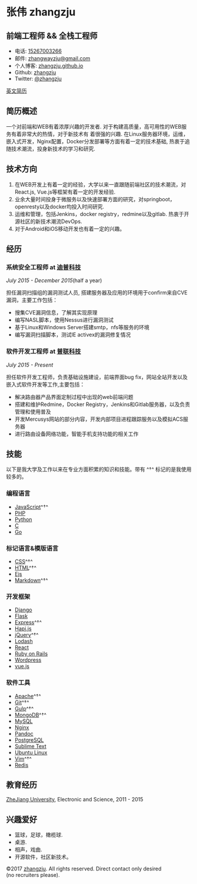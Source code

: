

# 张伟 zhangzju

## 前端工程师  && 全栈工程师

- 电话: [15267003266](tel://610-590-4484)
- 邮件: <zhangwayzju@gmail.com>
- 个人博客: [zhangzju.github.io](http://zhangzju.github.io)
- Github: [zhangzju](http://github.com/zhangzju)
- Twitter: [@zhangzju](http://twitter.com/zhangzju)

[英文简历](http://zhangzju.github.io/mysummary/English.md)


## 简历概述

一个对前端和WEB有着浓厚兴趣的开发者. 对于构建高质量，高可用性的WEB服务有着非常大的热情，对于新技术有
着很强的兴趣. 在Linux服务器环境，运维，嵌入式开发，Nginx配置，Docker分发部署等方面有着一定的技术基础,
热衷于追随技术潮流，投身新技术的学习和研究.

## 技术方向

1. 在WEB开发上有着一定的经验，大学以来一直跟随前端社区的技术潮流，对React.js, Vue.js等框架有着一定的开发经验. 
2. 业余大量时间投身于微服务以及快速部署方面的研究，对springboot，openresty以及docker均投入时间研究.
3. 运维和管理，包括Jenkins，docker registry，redmine以及gitlab. 热衷于开源社区的新技术潮流DevOps.
4. 对于Android和iOS移动开发也有着一定的兴趣。

## 经历

### **系统安全工程师** at [迪普科技](http://www.dptechnology.net/)

*July 2015 - December 2015*(half a year)

担任漏洞扫描组的漏洞测试人员, 搭建服务器及应用的环境用于confirm来自CVE漏洞，主要工作包括：
* 搜集CVE漏洞信息，了解其实现原理
* 编写NASL脚本，使用Nessus进行漏洞测试
* 基于Linux和Windows Server搭建smtp，nfs等服务的环境
* 编写漏洞扫描脚本，测试IE activex的漏洞修复情况

### **软件开发工程师** at [普联科技](http://www.tp-link.com.cn/)

*July 2015 - Present* 

担任软件开发工程师，负责基础设施建设，前端界面bug fix，网站全站开发以及嵌入式软件开发等工作,主要包括：
* 解决路由器产品界面定制过程中出现的web前端问题
* 搭建和维护Redmine，Docker Registry，Jenkins和Gitlab服务器，以及负责管理和使用普及
* 开发Mercusys网站的部分内容，开发内部项目进程跟踪服务以及模拟ACS服务器
* 进行路由设备网络功能，智能手机支持功能的相关工作


## 技能

以下是我大学及工作以来在专业方面积累的知识和技能。带有 ^†^ 标记的是我使用较多的。

### 编程语言

- [JavaScript](http://developer.mozilla.org/en/JavaScript)^†^
- [PHP](http://php.net)
- [Python](http://python.org)
- [C](http://gcc.org)
- [Go](http://golang.org)

### 标记语言&模版语言

- [CSS](http://www.w3.org/Style/CSS/Overview.en.html)^†^
- [HTML](http://developers.whatwg.org)^†^
- [Ejs](http://embeddedjs.com)
- [Markdown](http://daringfireball.net/projects/markdown)^†^

### 开发框架

- [Django](http://www.djangoproject.com)
- [Flask](http://flask.org)
- [Express](http://expressjs.com)^†^
- [Hapi.js](http://hapijs.com)
- [jQuery](http://jquery.com)^†^
- [Lodash](http://lodash.com)
- [React](http://facebook.github.io/react)
- [Ruby on Rails](http://rubyonrails.org)
- [Wordpress](http://wordpress.org)
- [vue.js](http://vuejs.org)


### 软件工具

- [Apache](http://apache.org)^†^
- [Git](http://git-scm.com)^†^
- [Gulp](http://gulpjs.com)^†^
- [MongoDB](http://mongodb.org)^†^
- [MySQL](http://mysql.com)
- [Nginx](http://wiki.nginx.org)
- [Pandoc](http://johnmacfarlane.net/pandoc)
- [PostgreSQL](http://postgresql.org)
- [Sublime Text](http://www.sublimetext.com)
- [Ubuntu Linux](http://ubuntu.com)
- [Vim](http://www.vim.org)^†^
- [Redis](http://redis.org)



## 教育经历

[ZheJiang University](http://zju.edu.cn), Electronic and Science, 2011 - 2015



## 兴趣爱好

- 篮球，足球，橄榄球.
- 桌游.
- 相声，戏曲.
- 开源软件，社区新技术。

©2017 [zhangzju](http://zhangzju.com/resume). All rights reserved. Direct contact only desired (no recruiters please).